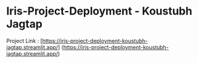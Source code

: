 # Iris-Project-Deployment - Koustubh Jagtap

Project Link : [https://iris-project-deployment-koustubh-jagtap.streamlit.app/]
(https://iris-project-deployment-koustubh-jagtap.streamlit.app/)
